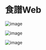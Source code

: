 # 食譜Web

![image](https://user-images.githubusercontent.com/53351578/140646337-4ff01b28-3bc4-4a6d-9cd1-421156f32001.png)

![image](https://user-images.githubusercontent.com/53351578/140646375-0d7eddc1-5f58-479e-925e-fd1383e41c10.png)

![image](https://user-images.githubusercontent.com/53351578/140646436-414c08dc-48be-44a8-9e01-709696af60cb.png)
